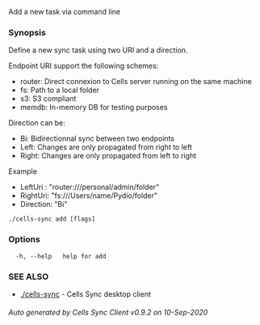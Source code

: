 Add a new task via command line

### Synopsis

Define a new sync task using two URI and a direction.

Endpoint URI support the following schemes: 
 - router: Direct connexion to Cells server running on the same machine
 - fs:     Path to a local folder
 - s3:     S3 compliant
 - memdb:  In-memory DB for testing purposes

Direction can be:
 - Bi:     Bidirectionnal sync between two endpoints
 - Left:   Changes are only propagated from right to left
 - Right:  Changes are only propagated from left to right

Example
 - LeftUri : "router:///personal/admin/folder"
 - RightUri: "fs:///Users/name/Pydio/folder"
 - Direction: "Bi"



```
./cells-sync add [flags]
```

### Options

```
  -h, --help   help for add
```

### SEE ALSO

* [./cells-sync](./cells-sync)	 - Cells Sync desktop client

###### Auto generated by Cells Sync Client v0.9.2 on 10-Sep-2020
